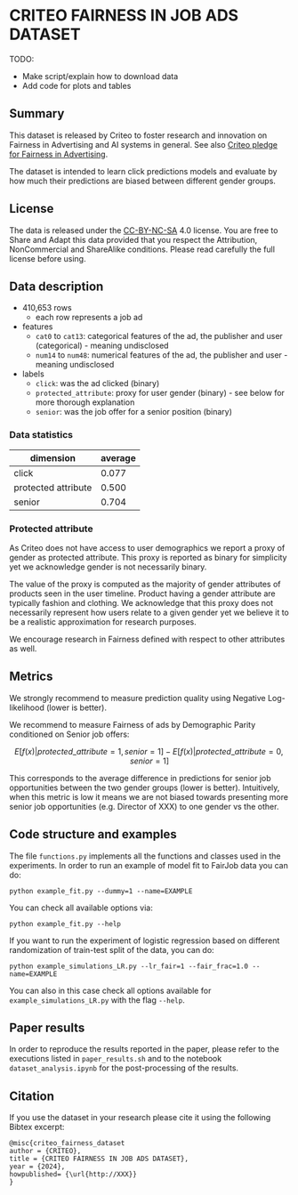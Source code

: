 # CRITEO FAIRNESS IN JOB ADS DATASET

TODO:
- Make script/explain how to download data
- Add code for plots and tables

## Summary

This dataset is released by Criteo to foster research and innovation on Fairness in Advertising and AI systems in general. 
See also [Criteo pledge for Fairness in Advertising](https://fr.linkedin.com/posts/diarmuid-gill_advertisingfairness-activity-6945003669964660736-_7Mu).

The dataset is intended to learn click predictions models and evaluate by how much their predictions are biased between different gender groups. 

## License

The data is released under the [CC-BY-NC-SA](https://creativecommons.org/licenses/by-nc-sa/4.0/) 4.0 license. 
You are free to Share and Adapt this data provided that you respect the Attribution, NonCommercial and ShareAlike conditions. 
Please read carefully the full license before using. 

## Data description
- 410,653 rows
  - each row represents a job ad
- features
  - `cat0` to `cat13`: categorical features of the ad, the publisher and user (categorical) - meaning undisclosed 
  - `num14` to `num48`: numerical features of the ad, the publisher and user - meaning undisclosed
- labels
  - `click`: was the ad clicked (binary)
  - `protected_attribute`: proxy for user gender (binary) - see below for more thorough explanation
  - `senior`: was the job offer for a senior position (binary)

### Data statistics

| dimension           | average |
|---------------------|---------|
| click               | 0.077   |
| protected attribute | 0.500   |
| senior              | 0.704   |

### Protected attribute

As Criteo does not have access to user demographics we report a proxy of gender as protected attribute. 
This proxy is reported as binary for simplicity yet we acknowledge gender is not necessarily binary.

The value of the proxy is computed as the majority of gender attributes of products seen in the user timeline.
Product having a gender attribute are typically fashion and clothing. 
We acknowledge that this proxy does not necessarily represent how users relate to a given gender yet we believe it to be a realistic approximation for research purposes.

We encourage research in Fairness defined with respect to other attributes as well.

## Metrics

We strongly recommend to measure prediction quality using Negative Log-likelihood (lower is better).

We recommend to measure Fairness of ads by Demographic Parity conditioned on Senior job offers:

$$ E[f(x) | protected\_attribute=1, senior=1] - E[f(x) | protected\_attribute=0, senior=1] $$

This corresponds to the average difference in predictions for senior job opportunities between the two gender groups (lower is better).
Intuitively, when this metric is low it means we are not biased towards presenting more senior job opportunities (e.g. Director of XXX) to one gender vs the other.

## Code structure and examples

The file `functions.py` implements all the functions and classes used in the experiments.
In order to run an example of model fit to FairJob data you can do:

```
python example_fit.py --dummy=1 --name=EXAMPLE
```

You can check all available options via:

```
python example_fit.py --help
```

If you want to run the experiment of logistic regression based on different randomization of train-test split of the data, you can do:

```
python example_simulations_LR.py --lr_fair=1 --fair_frac=1.0 --name=EXAMPLE
```

You can also in this case check all options available for `example_simulations_LR.py` with the flag `--help`.

## Paper results
In order to reproduce the results reported in the paper, please refer to the executions listed in `paper_results.sh` and to the notebook `dataset_analysis.ipynb` for the post-processing of the results.

## Citation

If you use the dataset in your research please cite it using the following Bibtex excerpt:

```
@misc{criteo_fairness_dataset
author = {CRITEO},
title = {CRITEO FAIRNESS IN JOB ADS DATASET},
year = {2024},
howpublished= {\url{http://XXX}}
}
```